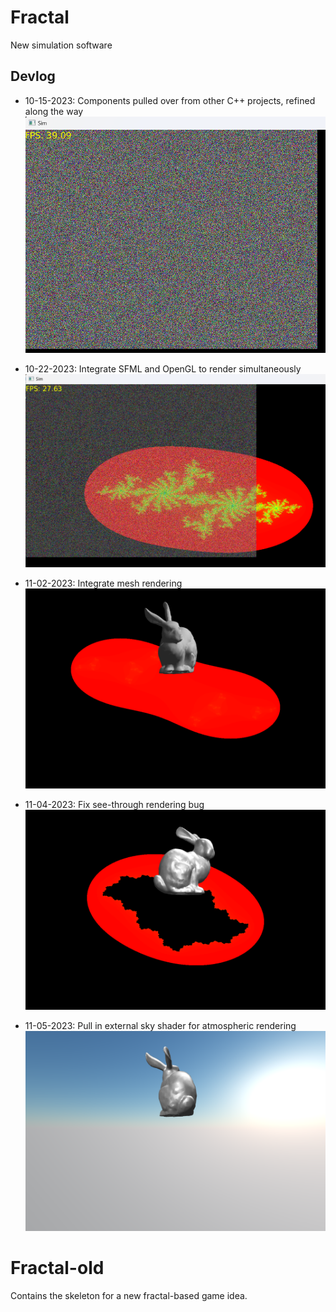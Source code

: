 # Fractal
New simulation software

## Devlog
- 10-15-2023: Components pulled over from other C++ projects, refined along the way
![10-15-23.png](./Samples/10-15-23.png "Multithreaded random pixel generation")

- 10-22-2023: Integrate SFML and OpenGL to render simultaneously
![10-22-23.png](./Samples/10-22-23.png "SFML and OpenGL simultaneous rendering")

- 11-02-2023: Integrate mesh rendering
![11-02-23.png](./Samples/11-02-23.png "Integrate mesh rendering")

- 11-04-2023: Fix see-through rendering bug
![11-04-23.png](./Samples/11-04-23.png "Fix see-through rendering bug")

- 11-05-2023: Pull in external sky shader for atmospheric rendering
![11-05-23.png](./Samples/11-05-23.png "Integrate in external sky shader")

# Fractal-old
Contains the skeleton for a new fractal-based game idea.
